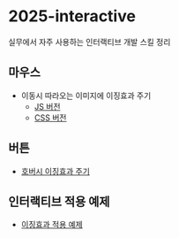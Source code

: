# 2025-interactive
실무에서 자주 사용하는 인터랙티브 개발 스킬 정리

## 마우스
- 이동시 따라오는 이미지에 이징효과 주기
  - [JS 버전](https://gimeast.github.io/2025-interactive/mouse/mousemove-easing-js.html)
  - [CSS 버전](https://gimeast.github.io/2025-interactive/mouse/mousemove-easing-css.html)
## 버튼
- [호버시 이징효과 주기](https://gimeast.github.io/2025-interactive/button/hover-easing.html)
## 인터랙티브 적용 예제
- [이징효과 적용 예제](https://gimeast.github.io/2025-interactive/example/easing-effects.html)